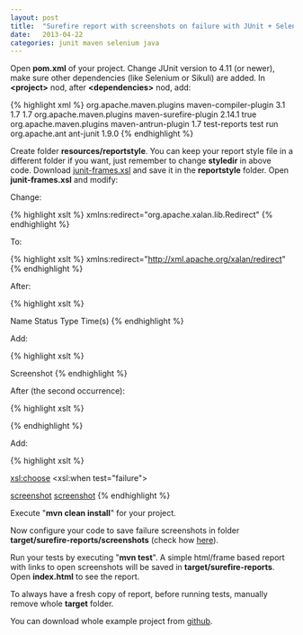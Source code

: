 ```yaml
---
layout: post
title:  "Surefire report with screenshots on failure with JUnit + Selenium"
date:   2013-04-22
categories: junit maven selenium java
---
```


Open **pom.xml** of your project. Change JUnit version to 4.11 (or newer), make sure other dependencies (like Selenium or Sikuli) are added. In **&lt;project&gt;** nod, after **&lt;dependencies&gt;** nod, add:

{% highlight xml %}
<build>
  <plugins>
    <plugin>
      <groupId>org.apache.maven.plugins</groupId>
      <artifactId>maven-compiler-plugin</artifactId>
      <version>3.1</version>
      <configuration>
        <source>1.7</source>
        <target>1.7</target>
      </configuration>
    </plugin>
    <plugin>
      <groupId>org.apache.maven.plugins</groupId>
      <artifactId>maven-surefire-plugin</artifactId>
      <version>2.14.1</version>
      <configuration>
        <testFailureIgnore>true</testFailureIgnore>
      </configuration>
    </plugin>
    <plugin>
      <groupId>org.apache.maven.plugins</groupId>
      <artifactId>maven-antrun-plugin</artifactId>
      <version>1.7</version>
      <executions>
        <execution>
          <id>test-reports</id>
          <phase>test</phase>
          <configuration>
            <tasks>
              <mkdir dir="target/surefire-reports"/>
              <junitreport todir="target/surefire-reports">
                <fileset dir="target/surefire-reports">
                  <include name="**/*.xml"/>
                </fileset>
                <report styledir="resources/reportstyle" format="frames" todir="target/surefire-reports"/>
              </junitreport>
            </tasks>
          </configuration>
          <goals>
            <goal>run</goal>
          </goals>
        </execution>
      </executions>
      <dependencies>
        <dependency>
          <groupId>org.apache.ant</groupId>
          <artifactId>ant-junit</artifactId>
          <version>1.9.0</version>
        </dependency>
      </dependencies>
    </plugin>
  </plugins>
</build>
{% endhighlight %}

Create folder **resources/reportstyle**. You can keep your report style file in a different folder if you want, just remember to change **styledir** in above code. Download <a href="http://svn.apache.org/repos/asf/synapse/tags/M2/etc/junit-frames.xsl" target="_blank">junit-frames.xsl</a> and save it in the **reportstyle** folder. Open **junit-frames.xsl** and modify:

Change:

{% highlight xslt %}
xmlns:redirect="org.apache.xalan.lib.Redirect"
{% endhighlight %}

To:

{% highlight xslt %}
xmlns:redirect="http://xml.apache.org/xalan/redirect"
{% endhighlight %}

After:

{% highlight xslt %}
<th>Name</th>
<th>Status</th>
<th width="80%">Type</th>
<th nowrap="nowrap">Time(s)</th>
{% endhighlight %}

Add:

{% highlight xslt %}
<!-- ADDED -->
<th>Screenshot</th>
{% endhighlight %}

After (the second occurrence):

{% highlight xslt %}
<td>
 <xsl:call-template name="display-time">
  <xsl:with-param name="value" select="@time"/>
 </xsl:call-template>
</td>
{% endhighlight %}

Add:

{% highlight xslt %}
<!-- ADDED -->
<xsl:choose>
 <xsl:when test="failure">
  <td><a href="../../../../../surefire-reports/screenshots/{../@name}_{@name}.png" target="_blank">screenshot</a>
  </td>
 </xsl:when>
 <xsl:when test="error">
  <td><a href="../../../../../surefire-reports/screenshots/{../@name}_{@name}.png" target="_blank">screenshot</a>
  </td>
 </xsl:when>
 <xsl:otherwise>
  <td></td>
 </xsl:otherwise>
</xsl:choose>
{% endhighlight %}

Execute "**mvn clean install**" for your project.

Now configure your code to save failure screenshots in folder **target/surefire-reports/screenshots** (check how <a href="/blog/Screenshot-on-fail-in-JUnit-+-Selenium/" target="_blank">here</a>).

Run your tests by executing "**mvn test**". A simple html/frame based report with links to open screenshots will be saved in **target/surefire-reports**. Open **index.html** to see the report.

To always have a fresh copy of report, before running tests, manually remove whole **target** folder.

You can download whole example project from <a href="https://github.com/sobolewska/selenium-example" target="_blank">github</a>.